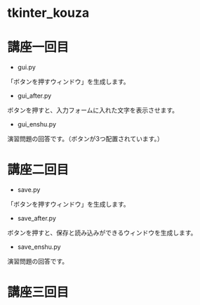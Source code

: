 # tkinter_kouza

# 講座一回目
+ gui.py

「ボタンを押すウィンドウ」を生成します。

+ gui_after.py

ボタンを押すと、入力フォームに入れた文字を表示させます。

+ gui_enshu.py

演習問題の回答です。（ボタンが3つ配置されています。）

# 講座二回目
+ save.py

「ボタンを押すウィンドウ」を生成します。

+ save_after.py

ボタンを押すと、保存と読み込みができるウィンドウを生成します。

+ save_enshu.py

演習問題の回答です。

# 講座三回目
